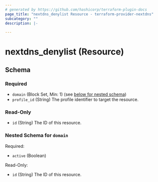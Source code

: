 ```yaml
---
# generated by https://github.com/hashicorp/terraform-plugin-docs
page_title: "nextdns_denylist Resource - terraform-provider-nextdns"
subcategory: ""
description: |-
  
---
```


# nextdns_denylist (Resource)





<!-- schema generated by tfplugindocs -->
## Schema

### Required

- `domain` (Block Set, Min: 1) (see [below for nested schema](#nestedblock--domain))
- `profile_id` (String) The profile identifier to target the resource.

### Read-Only

- `id` (String) The ID of this resource.

<a id="nestedblock--domain"></a>
### Nested Schema for `domain`

Required:

- `active` (Boolean)

Read-Only:

- `id` (String) The ID of this resource.
